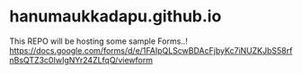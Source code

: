 # hanumaukkadapu.github.io
This REPO will be hosting some sample Forms..!
https://docs.google.com/forms/d/e/1FAIpQLScwBDAcFjbyKc7iNUZKJbS58rfnBsQTZ3c0IwIgNYr24ZLfqQ/viewform
